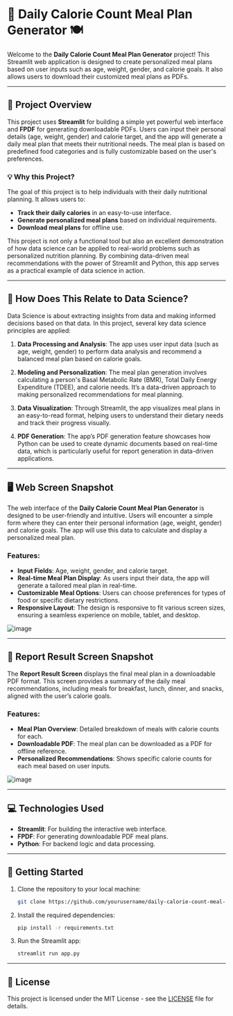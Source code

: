 # 🥗 **Daily Calorie Count Meal Plan Generator** 🍽️

Welcome to the **Daily Calorie Count Meal Plan Generator** project! This Streamlit web application is designed to create personalized meal plans based on user inputs such as age, weight, gender, and calorie goals. It also allows users to download their customized meal plans as PDFs.

---

## 🔎 **Project Overview**

This project uses **Streamlit** for building a simple yet powerful web interface and **FPDF** for generating downloadable PDFs. Users can input their personal details (age, weight, gender) and calorie target, and the app will generate a daily meal plan that meets their nutritional needs. The meal plan is based on predefined food categories and is fully customizable based on the user's preferences.

### 💡 **Why this Project?**

The goal of this project is to help individuals with their daily nutritional planning. It allows users to:
- **Track their daily calories** in an easy-to-use interface.
- **Generate personalized meal plans** based on individual requirements.
- **Download meal plans** for offline use.

This project is not only a functional tool but also an excellent demonstration of how data science can be applied to real-world problems such as personalized nutrition planning. By combining data-driven meal recommendations with the power of Streamlit and Python, this app serves as a practical example of data science in action.

---

## 🔗 **How Does This Relate to Data Science?**

Data Science is about extracting insights from data and making informed decisions based on that data. In this project, several key data science principles are applied:

1. **Data Processing and Analysis**: The app uses user input data (such as age, weight, gender) to perform data analysis and recommend a balanced meal plan based on calorie goals.
   
2. **Modeling and Personalization**: The meal plan generation involves calculating a person's Basal Metabolic Rate (BMR), Total Daily Energy Expenditure (TDEE), and calorie needs. It’s a data-driven approach to making personalized recommendations for meal planning.

3. **Data Visualization**: Through Streamlit, the app visualizes meal plans in an easy-to-read format, helping users to understand their dietary needs and track their progress visually.

4. **PDF Generation**: The app’s PDF generation feature showcases how Python can be used to create dynamic documents based on real-time data, which is particularly useful for report generation in data-driven applications.

---

## 🖥️ **Web Screen Snapshot**

The web interface of the **Daily Calorie Count Meal Plan Generator** is designed to be user-friendly and intuitive. Users will encounter a simple form where they can enter their personal information (age, weight, gender) and calorie goals. The app will use this data to calculate and display a personalized meal plan.

### Features:
- **Input Fields**: Age, weight, gender, and calorie target.
- **Real-time Meal Plan Display**: As users input their data, the app will generate a tailored meal plan in real-time.
- **Customizable Meal Options**: Users can choose preferences for types of food or specific dietary restrictions.
- **Responsive Layout**: The design is responsive to fit various screen sizes, ensuring a seamless experience on mobile, tablet, and desktop.

![image](https://github.com/user-attachments/assets/f28224dc-62ae-4c7c-a434-365914070078)


---

## 📑 **Report Result Screen Snapshot**

The **Report Result Screen** displays the final meal plan in a downloadable PDF format. This screen provides a summary of the daily meal recommendations, including meals for breakfast, lunch, dinner, and snacks, aligned with the user’s calorie goals. 

### Features:
- **Meal Plan Overview**: Detailed breakdown of meals with calorie counts for each.
- **Downloadable PDF**: The meal plan can be downloaded as a PDF for offline reference.
- **Personalized Recommendations**: Shows specific calorie counts for each meal based on user inputs.

![image](https://github.com/user-attachments/assets/ed2fb00c-c529-46a8-8f2c-960a58988cd7)

---

## 💻 **Technologies Used**

- **Streamlit**: For building the interactive web interface.
- **FPDF**: For generating downloadable PDF meal plans.
- **Python**: For backend logic and data processing.

---

## 🚀 **Getting Started**

1. Clone the repository to your local machine:
    ```bash
    git clone https://github.com/yourusername/daily-calorie-count-meal-plan-generator.git
    ```

2. Install the required dependencies:
    ```bash
    pip install -r requirements.txt
    ```

3. Run the Streamlit app:
    ```bash
    streamlit run app.py
    ```

---

## 📄 **License**

This project is licensed under the MIT License - see the [LICENSE](LICENSE) file for details.

